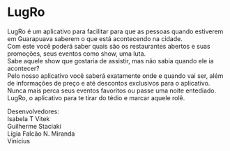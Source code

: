 # LugRo 
LugRo é um aplicativo para facilitar para que as pessoas quando estiverem em Guarapuava saberem o que está acontecendo na cidade. <br/>
Com este você poderá saber quais são os restaurantes abertos e suas promoções, seus eventos como show, uma luta.<br/>
Sabe aquele show que gostaria de assistir, mas não sabia quando ele ia acontecer?<br/>
Pelo nosso aplicativo você saberá exatamente onde e quando vai ser, além de informações de preço e até descontos exclusivos para o aplicativo.<br/>
Nunca mais perca seus eventos favoritos ou passe uma noite entediado. <br/>
LugRo, o aplicativo para te tirar do tédio e marcar aquele rolê.<br/>


Desenvolvedores:<br/>
Isabela T Vitek <br/>
Guilherme Staciaki<br/>
Lígia Falcão N. Miranda<br/>
Vinícius<br/>
